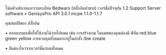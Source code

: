 โน้ตตัวอธิบายและรายละเอียด Bedwars  (ปลั๊กอินทำขาย) เวอร์ชั่นปัจจุบัน 1.2
Support Server software
   • GenisysPro API 3.0.1 mcpe 1.1.0-1.1.7

คุณสมบัติของ ปลั๊กอิน

• ออกแบบมาเพื่อให้ใช้งานได้ง่ายไปหมด เช่น การสร้างเกม
ในแมพของคุณต้องมี 4ทีม red blue green yellow 
การควบคุมทั้งหมดจะอยู่ในคำสั่ง /bw create

• ปิดช่องโหว่จากเวอร์ชั่นก่อนทั้งหมด
